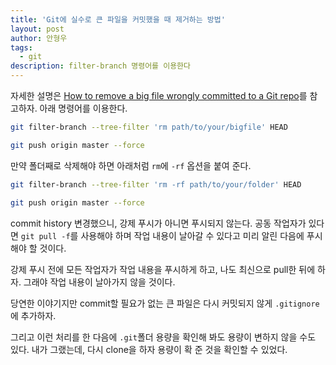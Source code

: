 ```yaml
---
title: 'Git에 실수로 큰 파일을 커밋했을 때 제거하는 방법'
layout: post
author: 안형우
tags: 
  - git
description: filter-branch 명령어를 이용한다
---
```


자세한 설명은 [How to remove a big file wrongly committed to a Git repo][1]를 참고하자. 아래 명령어를 이용한다.

[1]: https://murze.be/2017/10/remove-big-file-wrongly-committed-git-repo/

~~~~ bash
git filter-branch --tree-filter 'rm path/to/your/bigfile' HEAD

git push origin master --force
~~~~

만약 폴더째로 삭제해야 하면 아래처럼 `rm`에 `-rf` 옵션을 붙여 준다.

~~~~ bash
git filter-branch --tree-filter 'rm -rf path/to/your/folder' HEAD

git push origin master --force
~~~~

commit history 변경했으니, 강제 푸시가 아니면 푸시되지 않는다. 공동 작업자가 있다면 `git pull -f`를 사용해야 하며 작업 내용이 날아갈 수 있다고 미리 알린 다음에 푸시해야 할 것이다. 

강제 푸시 전에 모든 작업자가 작업 내용을 푸시하게 하고, 나도 최신으로 pull한 뒤에 하자. 그래야 작업 내용이 날아가지 않을 것이다.

당연한 이야기지만 commit할 필요가 없는 큰 파일은 다시 커밋되지 않게 `.gitignore`에 추가하자.

그리고 이런 처리를 한 다음에 `.git`폴더 용량을 확인해 봐도 용량이 변하지 않을 수도 있다. 내가 그랬는데, 다시 clone을 하자 용량이 확 준 것을 확인할 수 있었다.